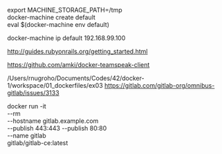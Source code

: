 export MACHINE_STORAGE_PATH=/tmp  
docker-machine create default  
eval $(docker-machine env default)  

docker-machine ip default
192.168.99.100

http://guides.rubyonrails.org/getting_started.html

https://github.com/amki/docker-teamspeak-client

/Users/rnugroho/Documents/Codes/42/docker-1/workspace/01_dockerfiles/ex03
https://gitlab.com/gitlab-org/omnibus-gitlab/issues/3133


docker run -it \
    --rm \
    --hostname gitlab.example.com \
    --publish 443:443 --publish 80:80 \
    --name gitlab \
    gitlab/gitlab-ce:latest